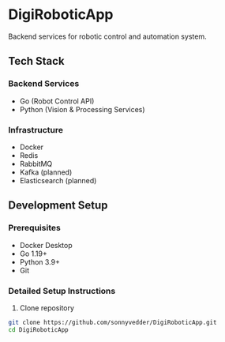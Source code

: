# DigiRoboticApp

Backend services for robotic control and automation system.

## Tech Stack

### Backend Services
- Go (Robot Control API)
- Python (Vision & Processing Services)

### Infrastructure
- Docker
- Redis
- RabbitMQ
- Kafka (planned)
- Elasticsearch (planned)

## Development Setup

### Prerequisites
- Docker Desktop
- Go 1.19+
- Python 3.9+
- Git

### Detailed Setup Instructions

1. Clone repository
```bash
git clone https://github.com/sonnyvedder/DigiRoboticApp.git
cd DigiRoboticApp
```